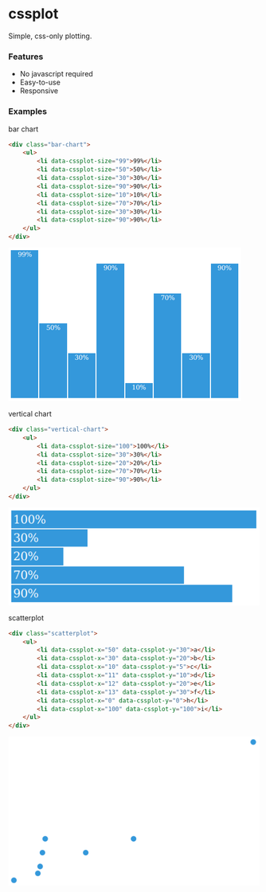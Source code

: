cssplot
=======

Simple, css-only plotting.


### Features

 * No javascript required
 * Easy-to-use
 * Responsive


### Examples

bar chart

```html
<div class="bar-chart">
    <ul>
        <li data-cssplot-size="99">99%</li>
        <li data-cssplot-size="50">50%</li>
        <li data-cssplot-size="30">30%</li>
        <li data-cssplot-size="90">90%</li>
        <li data-cssplot-size="10">10%</li>
        <li data-cssplot-size="70">70%</li>
        <li data-cssplot-size="30">30%</li>
        <li data-cssplot-size="90">90%</li>
    </ul>
</div>
```
![bar chart](docs/images/cssplot_bar_chart.png)


vertical chart

```html
<div class="vertical-chart">
    <ul>
        <li data-cssplot-size="100">100%</li>
        <li data-cssplot-size="30">30%</li>
        <li data-cssplot-size="20">20%</li>
        <li data-cssplot-size="70">70%</li>
        <li data-cssplot-size="90">90%</li>
    </ul>
</div>
```
![bar chart](docs/images/cssplot_vertical_chart.png)


scatterplot

```html
<div class="scatterplot">
    <ul>
        <li data-cssplot-x="50" data-cssplot-y="30">a</li>
        <li data-cssplot-x="30" data-cssplot-y="20">b</li>
        <li data-cssplot-x="10" data-cssplot-y="5">c</li>
        <li data-cssplot-x="11" data-cssplot-y="10">d</li>
        <li data-cssplot-x="12" data-cssplot-y="20">e</li>
        <li data-cssplot-x="13" data-cssplot-y="30">f</li>
        <li data-cssplot-x="0" data-cssplot-y="0">h</li>
        <li data-cssplot-x="100" data-cssplot-y="100">i</li>
    </ul>
</div>
```

![scatterplot](docs/images/cssplot_scatterplot.png)
